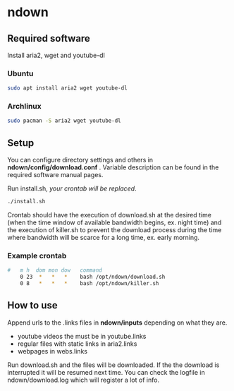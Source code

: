# ndown

## Required software

Install aria2, wget and youtube-dl

### Ubuntu
```bash
sudo apt install aria2 wget youtube-dl
```

### Archlinux
```bash
sudo pacman -S aria2 wget youtube-dl
```

## Setup

You can configure directory settings and others in **ndown/config/download.conf** . Variable description can be found in the required software manual pages.

Run install.sh, *your crontab will be replaced*.

```bash
./install.sh
```

Crontab should have the execution of download.sh at the desired time (when the time window of available bandwidth begins, ex. night time) and the execution of killer.sh to prevent the download process during the time where bandwidth will be scarce for a long time, ex. early morning.

### Example crontab

```bash
#   m h  dom mon dow   command
    0 23  *   *   *    bash /opt/ndown/download.sh
    0 8   *   *   *    bash /opt/ndown/killer.sh
```



## How to use

Append urls to the .links files in **ndown/inputs** depending on what they are.
- youtube videos the must be in youtube.links
- regular files with static links in aria2.links
- webpages in webs.links

Run download.sh and the files will be downloaded. If the the download is interrupted it will be resumed next time. You can check the logfile in ndown/download.log which will register a lot of info.
